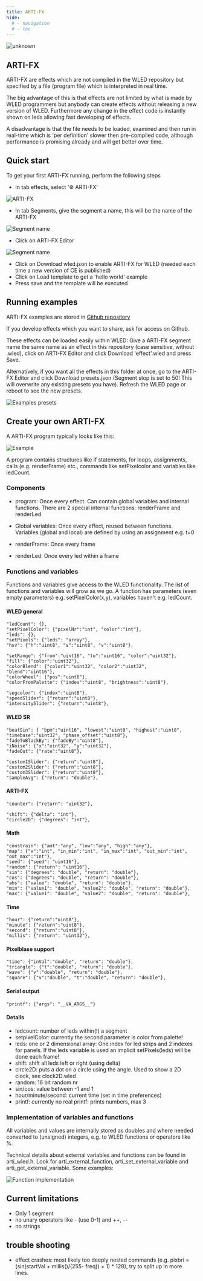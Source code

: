```yaml
---
title: ARTI-FX
hide:
  # - navigation
  # - toc
---
```



![unknown](https://user-images.githubusercontent.com/91616163/197343053-f7deb257-5fd3-40f2-8ffd-31c06f02f12a.png)

## ARTI-FX

ARTI-FX are effects which are not compiled in the WLED repository but specified by a file (program file) which is interpreted in real time.

The big advantage of this is that effects are not limited by what is made by WLED programmers but anybody can create effects without releasing a new version of WLED. Furthermore any change in the effect code is instantly shown on leds allowing fast developing of effects.

A disadvantage is that the file needs to be loaded, examined and then run in real-time which is 'per definition' slower then pre-compiled code, although performance is promising already and will get better over time.

## Quick start
To get your first ARTI-FX running, perform the following steps

* In tab effects, select '⚙️ ARTI-FX'

![ARTI-FX](https://github.com/MoonModules/WLED-Effects/blob/master/Images/ARTIFX.PNG?raw=true)

* In tab Segments, give the segment a name, this will be the name of the ARTI-FX

![Segment name](https://github.com/MoonModules/WLED-Effects/blob/master/Images/SegmentName.jpg?raw=true)

* Click on ARTI-FX Editor

![Segment name](https://github.com/MoonModules/WLED-Effects/blob/master/Images/ARTIFXEditor.PNG?raw=true)

* Click on Download wled.json to enable ARTI-FX for WLED (needed each time a new version of CE is published)
* Click on Load template to get a 'hello world' example
* Press save and the template will be executed

## Running examples

ARTI-FX examples are stored in [Github repository](https://github.com/MoonModules/WLED-Effects/tree/master/ARTIFX/wled)

If you develop effects which you want to share, ask for access on Github.

These effects can be loaded easily within WLED: Give a ARTI-FX segment name the same name as an effect in this repository (case sensitive, without .wled), click on ARTI-FX Editor and click Download 'effect'.wled and press Save.

Alternatively, if you want all the effects in this folder at once, go to the ARTI-FX Editor and click Download presets.json (Segment stop is set to 50! This will overwrite any existing presets you have). Refresh the WLED page or reboot to see the new presets.

![Examples presets](https://github.com/MoonModules/WLED-Effects/blob/master/Images//ExamplesPreset.PNG?raw=true)

## Create your own ARTI-FX

A ARTI-FX program typically looks like this:

![Example](https://github.com/MoonModules/WLED-Effects/blob/master/Images/ARTIFX%20program%20example.PNG?raw=true)

A program contains structures like if statements, for loops, assignments, calls (e.g. renderFrame) etc., commands like setPixelcolor and variables like ledCount.

### Components
* program: Once every effect. Can contain global variables and internal functions. There are 2 special internal functions: renderFrame and renderLed

* Global variables: Once every effect, reused between functions. Variables (global and local) are defined by using an assignment e.g. t=0

* renderFrame: Once every frame

* renderLed: Once every led within a frame

### Functions and variables

Functions and variables give access to the WLED functionality. The list of functions and variables will grow as we go.
A function has parameters (even empty parameters) e.g. setPixelColor(x,y), variables haven't e.g. ledCount.

#### WLED general

    "ledCount": {},
    "setPixelColor": {"pixelNr":"int", "color":"int"},
    "leds": {},
    "setPixels": {"leds": "array"},
    "hsv": {"h":"uint8", "s":"uint8", "v":"uint8"},

    "setRange": {"from":"uint16", "to":"uint16", "color":"uint32"},
    "fill": {"color":"uint32"},
    "colorBlend": {"color1":"uint32", "color2":"uint32", "blend":"uint16"},
    "colorWheel": {"pos":"uint8"},
    "colorFromPalette": {"index":"uint8", "brightness":"uint8"},

    "segcolor": {"index":"uint8"},
    "speedSlider": {"return":"uint8"},
    "intensitySlider": {"return":"uint8"},

#### WLED SR
    "beatSin": { "bpm":"uint16", "lowest":"uint8", "highest":"uint8", "timebase":"uint32", "phase_offset":"uint8"},
    "fadeToBlackBy": {"fadeBy":"uint8"},
    "iNoise": {"x":"uint32", "y":"uint32"},
    "fadeOut": {"rate":"uint8"},

    "custom1Slider": {"return":"uint8"},
    "custom2Slider": {"return":"uint8"},
    "custom3Slider": {"return":"uint8"},
    "sampleAvg": {"return": "double"},

#### ARTI-FX
    "counter": {"return": "uint32"},

    "shift": {"delta": "int"},
    "circle2D": {"degrees": "int"}, 

#### Math
    "constrain": {"amt":"any", "low":"any", "high":"any"},
    "map": {"x":"int", "in_min":"int", "in_max":"int", "out_min":"int", "out_max":"int"},
    "seed": {"seed": "uint16"},
    "random": {"return": "uint16"},
    "sin": {"degrees": "double", "return": "double"},
    "cos": {"degrees": "double", "return": "double"},
    "abs": {"value": "double", "return": "double"},
    "min": {"value1": "double", "value2": "double", "return": "double"},
    "max": {"value1": "double", "value2": "double", "return": "double"},

#### Time
    "hour": {"return":"uint8"},
    "minute": {"return":"uint8"},
    "second": {"return":"uint8"},
    "millis": {"return": "uint32"},

#### Pixelblase support
    "time": {"inVal":"double", "return": "double"},
    "triangle": {"t":"double", "return": "double"},
    "wave": {"v":"double", "return": "double"},
    "square": {"v":"double", "t":"double", "return": "double"},

#### Serial output
    "printf": {"args": "__VA_ARGS__"}

#### Details
* ledcount: number of leds within(!) a segment 
* setpixelColor: currently the second parameter is color from palette!
* leds: one or 2 dimensional array: One index for led strips and 2 indexes for panels. If the leds variable is used an implicit setPixels(leds) will be done each frame! 
* shift: shift all leds left or right (using delta)
* circle2D: puts a dot on a circle using the angle. Used to show a 2D clock, see clock2D.wled
* random: 16 bit random nr
* sin/cos: value between -1 and 1
* hour/minute/second: current time (set in time preferences)
* printf: currently no real printf: prints numbers, max 3

### Implementation of variables and functions

All variables and values are internally stored as doubles and where needed converted to (unsigned) integers, e.g. to WLED functions or operators like %.

Technical details about external variables and functions can be found in arti_wled.h. Look for arti_external_function, arti_set_external_variable and arti_get_external_variable. Some examples:

![Function implementation](https://github.com/MoonModules/WLED-Effects/blob/master/Images/Function%20implementation.PNG?raw=true)

## Current limitations

* Only 1 segment
* no unary operators like - (use 0-1) and ++, --
* no strings


## trouble shooting

* effect crashes: most likely too deeply nested commands (e.g. pixbri = (sin(startVal + millis()/(255- freq)) + 1) * 128), try to split up in more lines.
